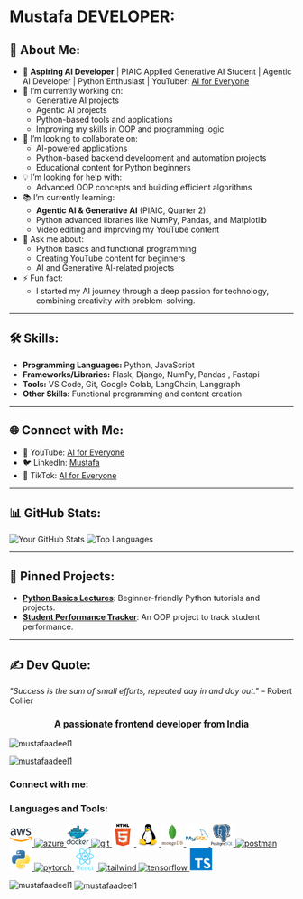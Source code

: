 # Mustafa DEVELOPER:

## 🌟 About Me:
- 🚀 **Aspiring AI Developer** | PIAIC Applied Generative AI Student | Agentic AI Developer | Python Enthusiast | YouTuber: [AI for Everyone](https://www.youtube.com/@AIforEveryone)
- 🌱 I’m currently working on:
  - Generative AI projects
  - Agentic AI projects
  - Python-based tools and applications
  - Improving my skills in OOP and programming logic
- 👯 I’m looking to collaborate on:
  - AI-powered applications
  - Python-based backend development and automation projects
  - Educational content for Python beginners
- 💡 I’m looking for help with:
  - Advanced OOP concepts and building efficient algorithms
- 📚 I’m currently learning:
  - **Agentic AI & Generative AI** (PIAIC, Quarter 2)
  - Python advanced libraries like NumPy, Pandas, and Matplotlib
  - Video editing and improving my YouTube content
- 💬 Ask me about:
  - Python basics and functional programming
  - Creating YouTube content for beginners
  - AI and Generative AI-related projects
- ⚡ Fun fact:
  - I started my AI journey through a deep passion for technology, combining creativity with problem-solving.

---

## 🛠️ Skills:
- **Programming Languages:** Python, JavaScript
- **Frameworks/Libraries:** Flask, Django, NumPy, Pandas , Fastapi
- **Tools:** VS Code, Git, Google Colab, LangChain, Langgraph
- **Other Skills:** Functional programming and content creation

---

## 🌐 Connect with Me:
- 🌟 YouTube: [AI for Everyone](https://www.youtube.com/@AIforEveryone)
- 🐦 LinkedIn: [Mustafa](https://www.linkedin.com/in/Mustafa)
- 🎥 TikTok: [AI for Everyone](https://www.tiktok.com/@AIforEveryone)

---

## 📊 GitHub Stats:
![Your GitHub Stats](https://github-readme-stats.vercel.app/api?username=YOUR_USERNAME&show_icons=true&theme=radical)
![Top Languages](https://github-readme-stats.vercel.app/api/top-langs/?username=YOUR_USERNAME&layout=compact&theme=radical)

---

## 📌 Pinned Projects:
- **[Python Basics Lectures](https://github.com/YOUR_USERNAME/python-basics-lectures)**: Beginner-friendly Python tutorials and projects.
- **[Student Performance Tracker](https://github.com/YOUR_USERNAME/student-performance-tracker)**: An OOP project to track student performance.

---

## ✍️ Dev Quote:
_"Success is the sum of small efforts, repeated day in and day out."_ – Robert Collier
























<h3 align="center">A passionate frontend developer from India</h3>

<p align="left"> <img src="https://komarev.com/ghpvc/?username=mustafaadeel1&label=Profile%20views&color=0e75b6&style=flat" alt="mustafaadeel1" /> </p>

<p align="left"> <a href="https://github.com/ryo-ma/github-profile-trophy"><img src="https://github-profile-trophy.vercel.app/?username=mustafaadeel1" alt="mustafaadeel1" /></a> </p>

<h3 align="left">Connect with me:</h3>
<p align="left">
</p>

<h3 align="left">Languages and Tools:</h3>
<p align="left"> <a href="https://aws.amazon.com" target="_blank" rel="noreferrer"> <img src="https://raw.githubusercontent.com/devicons/devicon/master/icons/amazonwebservices/amazonwebservices-original-wordmark.svg" alt="aws" width="40" height="40"/> </a> <a href="https://azure.microsoft.com/en-in/" target="_blank" rel="noreferrer"> <img src="https://www.vectorlogo.zone/logos/microsoft_azure/microsoft_azure-icon.svg" alt="azure" width="40" height="40"/> </a> <a href="https://www.docker.com/" target="_blank" rel="noreferrer"> <img src="https://raw.githubusercontent.com/devicons/devicon/master/icons/docker/docker-original-wordmark.svg" alt="docker" width="40" height="40"/> </a> <a href="https://git-scm.com/" target="_blank" rel="noreferrer"> <img src="https://www.vectorlogo.zone/logos/git-scm/git-scm-icon.svg" alt="git" width="40" height="40"/> </a> <a href="https://www.w3.org/html/" target="_blank" rel="noreferrer"> <img src="https://raw.githubusercontent.com/devicons/devicon/master/icons/html5/html5-original-wordmark.svg" alt="html5" width="40" height="40"/> </a> <a href="https://www.linux.org/" target="_blank" rel="noreferrer"> <img src="https://raw.githubusercontent.com/devicons/devicon/master/icons/linux/linux-original.svg" alt="linux" width="40" height="40"/> </a> <a href="https://www.mongodb.com/" target="_blank" rel="noreferrer"> <img src="https://raw.githubusercontent.com/devicons/devicon/master/icons/mongodb/mongodb-original-wordmark.svg" alt="mongodb" width="40" height="40"/> </a> <a href="https://www.mysql.com/" target="_blank" rel="noreferrer"> <img src="https://raw.githubusercontent.com/devicons/devicon/master/icons/mysql/mysql-original-wordmark.svg" alt="mysql" width="40" height="40"/> </a> <a href="https://www.postgresql.org" target="_blank" rel="noreferrer"> <img src="https://raw.githubusercontent.com/devicons/devicon/master/icons/postgresql/postgresql-original-wordmark.svg" alt="postgresql" width="40" height="40"/> </a> <a href="https://postman.com" target="_blank" rel="noreferrer"> <img src="https://www.vectorlogo.zone/logos/getpostman/getpostman-icon.svg" alt="postman" width="40" height="40"/> </a> <a href="https://www.python.org" target="_blank" rel="noreferrer"> <img src="https://raw.githubusercontent.com/devicons/devicon/master/icons/python/python-original.svg" alt="python" width="40" height="40"/> </a> <a href="https://pytorch.org/" target="_blank" rel="noreferrer"> <img src="https://www.vectorlogo.zone/logos/pytorch/pytorch-icon.svg" alt="pytorch" width="40" height="40"/> </a> <a href="https://reactjs.org/" target="_blank" rel="noreferrer"> <img src="https://raw.githubusercontent.com/devicons/devicon/master/icons/react/react-original-wordmark.svg" alt="react" width="40" height="40"/> </a> <a href="https://tailwindcss.com/" target="_blank" rel="noreferrer"> <img src="https://www.vectorlogo.zone/logos/tailwindcss/tailwindcss-icon.svg" alt="tailwind" width="40" height="40"/> </a> <a href="https://www.tensorflow.org" target="_blank" rel="noreferrer"> <img src="https://www.vectorlogo.zone/logos/tensorflow/tensorflow-icon.svg" alt="tensorflow" width="40" height="40"/> </a> <a href="https://www.typescriptlang.org/" target="_blank" rel="noreferrer"> <img src="https://raw.githubusercontent.com/devicons/devicon/master/icons/typescript/typescript-original.svg" alt="typescript" width="40" height="40"/> </a> </p>

<p><img align="left" src="https://github-readme-stats.vercel.app/api/top-langs?username=mustafaadeel1&show_icons=true&locale=en&layout=compact" alt="mustafaadeel1" /></p>

<p>&nbsp;<img align="center" src="https://github-readme-stats.vercel.app/api?username=mustafaadeel1&show_icons=true&locale=en" alt="mustafaadeel1" /></p>

